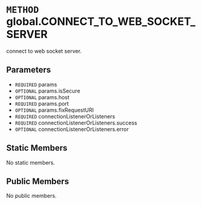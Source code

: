 # `METHOD` global.CONNECT_TO_WEB_SOCKET_SERVER
connect to web socket server.

## Parameters
* `REQUIRED` params 
* `OPTIONAL` params.isSecure 
* `OPTIONAL` params.host 
* `REQUIRED` params.port 
* `OPTIONAL` params.fixRequestURI 
* `REQUIRED` connectionListenerOrListeners 
* `REQUIRED` connectionListenerOrListeners.success 
* `OPTIONAL` connectionListenerOrListeners.error 

## Static Members
No static members.

## Public Members
No public members.
